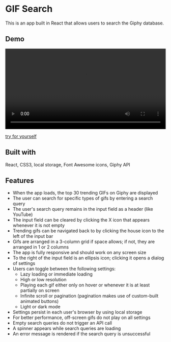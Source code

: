 # GIF Search

This is an app built in React that allows users to search the Giphy database.

## Demo

<!-- ![GIF Search](src/images/gif-search.gif) -->
<!-- ![GIF Search](src/images/gif-search-demo-950px.mp4) -->

<video width="100%" height="auto">
  <source src="src/images/gif-search-demo-950px.mp4" type="video/mp4">
</video>

[try for yourself](https://kevandcal.github.io/gif-search/)

## Built with

React, CSS3, local storage, Font Awesome icons, Giphy API

## Features

* When the app loads, the top 30 trending GIFs on Giphy are displayed
* The user can search for specific types of gifs by entering a search query
* The user's search query remains in the input field as a header (like YouTube)
* The input field can be cleared by clicking the X icon that appears whenever it is not empty
* Trending gifs can be navigated back to by clicking the house icon to the left of the input bar
* Gifs are arranged in a 3-column grid if space allows; if not, they are arranged in 1 or 2 columns
* The app is fully responsive and should work on any screen size
* To the right of the input field is an ellipsis icon; clicking it opens a dialog of settings
* Users can toggle between the following settings:
    * Lazy loading or immediate loading
    * High or low resolution
    * Playing each gif either only on hover or whenever it is at least partially on screen
    * Infinite scroll or pagination (pagination makes use of custom-built animated buttons)
    * Light or dark mode
* Settings persist in each user's browser by using local storage
* For better performance, off-screen gifs do not play on all settings
* Empty search queries do not trigger an API call
* A spinner appears while search queries are loading
* An error message is rendered if the search query is unsuccessful
